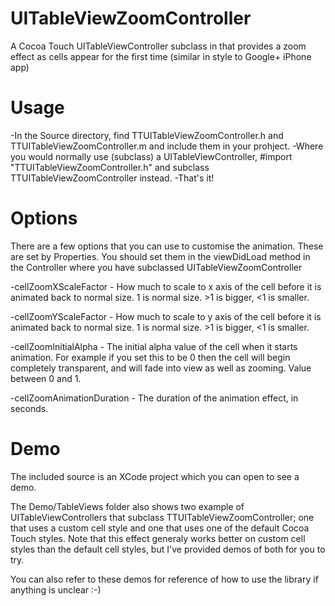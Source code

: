 UITableViewZoomController
=========================

A Cocoa Touch UITableViewController subclass in that provides a zoom effect as cells appear for the first time (similar in style to Google+ iPhone app)

Usage
=========================
-In the Source directory, find TTUITableViewZoomController.h and TTUITableViewZoomController.m and include them in your prohject.
-Where you would normally use (subclass) a UITableViewController, #import "TTUITableViewZoomController.h" and subclass TTUITableViewZoomController instead.
-That's it!

Options
=========================
There are a few options that you can use to customise the animation. These are set by Properties. You should set them in the viewDidLoad method in the Controller where you have subclassed UITableViewZoomController 

-cellZoomXScaleFactor - How much to scale to x axis of the cell before it is animated back to normal size. 1 is normal size. >1 is bigger, <1 is smaller.

-cellZoomYScaleFactor - How much to scale to y axis of the cell before it is animated back to normal size. 1 is normal size. >1 is bigger, <1 is smaller.

-cellZoomInitialAlpha - The initial alpha value of the cell when it starts animation. For example if you set this to be 0 then the cell will begin completely transparent, and will fade into view as well as zooming. Value between 0 and 1.

-cellZoomAnimationDuration - The duration of the animation effect, in seconds. 

Demo
=========================
The included source is an XCode project which you can open to see a demo.

The Demo/TableViews folder also shows two example of UITableViewControllers that subclass TTUITableViewZoomController; one that uses a custom cell style and one that uses one of the default Cocoa Touch styles. Note that this effect generaly works better on custom cell styles than the default cell styles, but I've provided demos of both for you to try.

You can also refer to these demos for reference of how to use the library if anything is unclear :-)
